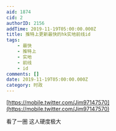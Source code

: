 ```yaml
---
aid: 1874
cid: 2
authorID: 2156
addTime: 2019-11-19T05:00:00.000Z
title: 推特上更新最快的hk实地前线id
tags:
    - 最快
    - 推特上
    - 实地
    - 前线
    - id
comments: []
date: 2019-11-19T05:00:00.000Z
category: 时政
---
```


[https://mobile.twitter.com/Jim97147570](https://mobile.twitter.com/Jim97147570)

看了一圈 这人硬度极大
